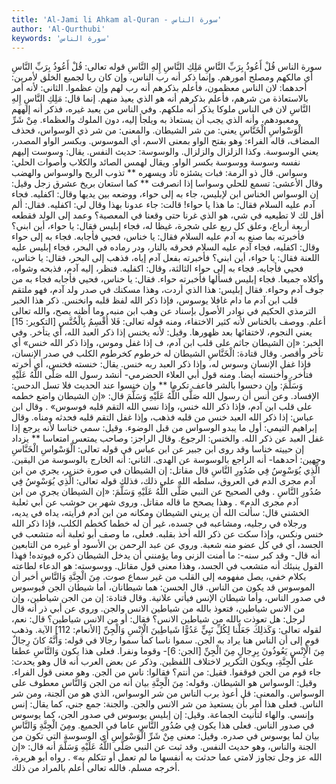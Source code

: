 ```yaml
---
title: 'Al-Jami li Ahkam al-Quran - سورة الناس'
author: 'Al-Qurthubi'
keywords: 'سورة الناس'
---
```


سورة الناس
قُلْ أَعُوذُ بِرَبِّ النَّاسِ
مَلِكِ النَّاسِ
إِلهِ النَّاسِ
قوله تعالى:
قُلْ أَعُوذُ بِرَبِّ النَّاسِ
أي مالكهم ومصلح أمورهم. وإنما ذكر أنه رب الناس، وإن كان ربا لجميع الخلق لأمرين: أحدهما: لان الناس معظمون، فأعلم بذكرهم أنه رب لهم وإن عظموا.
الثاني: لأنه أمر بالاستعاذة من شرهم، فأعلم بذكرهم أنه هو الذي يعيذ منهم. إنما قال: مَلِكِ النَّاسِ إِلهِ النَّاسِ لان في الناس ملوكا يذكر أنه ملكهم.
وفي الناس من يعبد غيره، فذكر أنه إلههم ومعبودهم، وأنه الذي يجب أن يستعاذ به ويلجأ إليه، دون الملوك والعظماء.
مِنْ شَرِّ الْوَسْواسِ الْخَنَّاسِ
يعني: من شر الشيطان. والمعنى: من شر ذي الوسواس، فحذف المضاف، قاله الفراء: وهو بفتح الواو بمعنى الاسم، أي الموسوس. وبكسر الواو المصدر، يعني الوسوسة. وكذا الزلزال والزلزال. والوسوسة: حديث النفس. يقال: وسوست إليهم نفسه وسوسة ووسوسة بكسر الواو. ويقال لهمس الصائد والكلاب وأصوات الحلي: وسواس. قال ذو الرمة:
فبات يشئزه ثأد ويسهره ** تذوب الريح والوسواس والهضب
وقال الأعشى:
تسمع للحلي وسواسا إذا انصرفت ** كما استعان بريخ عشرق زجل
وقيل: إن الوسواس الخناس ابن لإبليس، جاء به إلى حواء، ووضعه بين يديها وقال: اكفليه. فجاء آدم عليه السلام فقال: ما هذا يا حواء! قالت: جاء عدونا بهذا وقال لي: اكفليه. فقال: ألم أقل لك لا تطيعيه في شي، هو الذي غرنا حتى وقعنا في المعصية؟ وعمد إلى الولد فقطعه أربعة أرباع، وعلق كل ربع على شجرة، غيظا له، فجاء إبليس فقال: يا حواء، أين ابني؟ فأخبرته بما صنع به آدم عليه السلام فقال: يا خناس، فحيي فأجابه. فجاء به إلى حواء وقال: اكفليه، فجاء آدم عليه السلام فحرقه بالنار، ودر رماده في البحر، فجاء إبليس عليه اللعنة فقال: يا حواء، أين ابني؟ فأخبرته بفعل آدم إياه، فذهب إلى البحر، فقال: يا خناس، فحيي فأجابه. فجاء به إلى حواء الثالثة، وقال: اكفليه. فنظر، إليه آدم، فذبحه وشواه، وأكلاه جميعا. فجاء إبليس فسألها فأخبرته حواء. فقال: يا خناس، فحيي فأجابه فجاء به من جوف آدم وحواء. فقال إبليس: هذا الذي أردت، وهذا مسكنك في صدر ولد آدم، فهو ملتقم قلب ابن آدم ما دام غافلا يوسوس، فإذا ذكر الله لفظ قلبه وانخنس. ذكر هذا الخبر الترمذي الحكيم في نوادر الأصول بإسناد عن وهب ابن منبه. وما أظنه يصح، والله تعالى أعلم. ووصف بالخناس لأنه كثير الاختفاء، ومنه قوله تعالى:
فَلا أُقْسِمُ بِالْخُنَّسِ
[التكوير: 15] يعني النجوم، لاختفائها بعد ظهورها.
وقيل: لأنه يخنس إذا ذكر العبد الله، أي يتأخر.
وفي الخبر:
«إن الشيطان جاثم على قلب ابن آدم، ف إذا غفل وموس، وإذا ذكر الله خنس»
أي تأخر وأقصر.
وقال قتادة: الْخَنَّاسِ الشيطان له خرطوم كخرطوم الكلب في صدر الإنسان، فإذا غفل الإنسان وسوس له، وإذا ذكر العبد ربه خنس. يقال: خنسته فخنس، أي أخرته فتأخر. وأخنسته أيضا. ومنه قول أبي العلاء الحضرمي- أنشد رسول الله صَلَّى اللَّهُ عَلَيْهِ وَسَلَّمَ:
وإن دحسوا بالشر فاعف تكرما ** وإن خنسوا عند الحديث فلا تسل
الدحس: الإفساد. وعن أنس أن رسول الله صَلَّى اللَّهُ عَلَيْهِ وَسَلَّمَ قال:
«إن الشيطان واضع خطمه على قلب ابن آدم، فإذا ذكر الله خنس، وإذا نسي الله التقم قلبه فوسوس»
.
وقال ابن عباس: إذا ذكر الله العبد خنس من قلبه فذهب، وإذا غفل التقم قلبه فحدثه ومناه.
وقال إبراهيم التيمي: أول ما يبدو الوسواس من قبل الوضوء.
وقيل: سمي خناسا لأنه يرجع إذا غفل العبد عن ذكر الله. والخنس: الرجوع.
وقال الراجز:
وصاحب يمتعس امتعاسا ** يزداد إن حييته خناسا
وقد روى ابن جبير عن ابن عباس في قوله تعالى:
الْوَسْواسِ الْخَنَّاسِ
وجهين: أحدهما- أنه الراجع بالوسوسة عن الهدى.
الثاني: أنه الخارج بالوسوسة من اليقين.
الَّذِي يُوَسْوِسُ فِي صُدُورِ النَّاسِ
قال مقاتل: إن الشيطان في صورة خنزير، يجري من ابن آدم مجرى الدم في العروق، سلطه الله على ذلك، فذلك قوله تعالى:
الَّذِي يُوَسْوِسُ فِي صُدُورِ النَّاسِ
.
وفي الصحيح عن النبي صَلَّى اللَّهُ عَلَيْهِ وَسَلَّمَ:
«إن الشيطان يجري من ابن آدم مجرى الدم»
. وهذا يصحح ما قاله مقاتل.
وروى شهر بن حوشب عن أبي ثعلبة الخشني قال: سألت الله أن يريني الشيطان ومكانه من ابن آدم فرأيته، يداه في يديه، ورجلاه في رجليه، ومشاعبه في جسده، غير أن له خطما كخطم الكلب، فإذا ذكر الله خنس ونكس، وإذا سكت عن ذكر الله أخذ بقلبه. فعلى، ما وصف أبو ثعلبة أنه متشعب في الجسد، أي في كل عضو منه شعبة. وروي عن عبد الرحمن بن الأسود أو غيره من التابعين أنه قال- وقد كبر سنه-: ما أمنت الزنى وما يؤمنني أن يدخل الشيطان ذكره فيوتده! فهذا القول ينبئك أنه متشعب في الجسد، وهذا معنى قول مقاتل. ووسوسته: هو الدعاء لطاعته بكلام خفي، يصل مفهومه إلى القلب من غير سماع صوت.
مِنَ الْجِنَّةِ وَالنَّاسِ
أخبر أن الموسوس قد يكون من الناس. قال الحسن: هما شيطانان، أما شيطان الجن فيوسوس في صدور الناس، وأما شيطان الإنس فيأتي علانية.
وقال قتادة: إن من الجن شياطين، وإن من الانس شياطين، فتعوذ بالله من شياطين الانس والجن. وروي عن أبي ذر أنه قال لرجل: هل تعوذت بالله من شياطين الانس؟ فقال: أو من الانس شياطين؟ قال: نعم، لقوله تعالى:
وَكَذلِكَ جَعَلْنا لِكُلِّ نَبِيٍّ عَدُوًّا شَياطِينَ الْإِنْسِ وَالْجِنِّ
[الأنعام: 112] الآية. وذهب قوم إلى أن الناس هنا يراد به الجن. سموا ناسا كما سموا رجالا في قوله:
وَأَنَّهُ كانَ رِجالٌ مِنَ الْإِنْسِ يَعُوذُونَ بِرِجالٍ مِنَ الْجِنِّ
[الجن: 6]- وقوما ونفرا. فعلى هذا يكون وَالنَّاسِ عطفا على الْجِنَّةِ، ويكون التكرير لاختلاف اللفظين. وذكر عن بعض العرب أنه قال وهو يحدث: جاء قوم من الجن فوقفوا. فقيل: من أنتم؟ فقالوا: ناس من الجن. وهو معنى قول الفراء.
وقيل: الوسواس هو الشيطان. وقوله: مِنَ الْجِنَّةِ بيان أنه من الجن وَالنَّاسِ معطوف على الوسواس. والمعنى: قل أعوذ برب الناس من شر الوسواس، الذي هو من الجنة، ومن شر الناس. فعلى هذا أمر بأن يستعيذ من شر الانس والجن. والجنة: جمع جني، كما يقال: إنس وإنسي. والهاء لتأنيث الجماعة.
وقيل: إن إبليس يوسوس في صدور الجن، كما يوسوس في صدور الناس. فعلى هذا يكون فِي صُدُورِ النَّاسِ عاما في الجميع. ومِنَ الْجِنَّةِ وَالنَّاسِ بيان لما يوسوس في صدره.
وقيل: معنى
مِنْ شَرِّ الْوَسْواسِ
أي الوسوسة التي تكون من الجنة والناس، وهو حديث النفس. وقد ثبت عن النبي صَلَّى اللَّهُ عَلَيْهِ وَسَلَّمَ أنه قال:
«إن الله عز وجل تجاوز لامتي عما حدثت به أنفسها ما لم تعمل أو تتكلم به»
. رواه أبو هريرة، أخرجه مسلم. فالله تعالى أعلم بالمراد من ذلك.